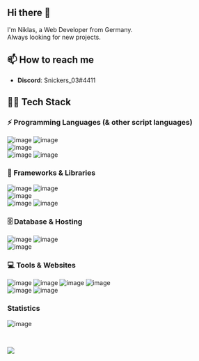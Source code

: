 
## Hi there 👋
I'm Niklas, a Web Developer from Germany. <br />
Always looking for new projects.

## 📫 How to reach me
- **Discord**: Snickers_03#4411

## 👨‍💻 Tech Stack
### ⚡ Programming Languages (& other script languages)
![image](https://img.shields.io/badge/JavaScript-323330?style=for-the-badge&logo=javascript&logoColor=F7DF1E) ![image](https://img.shields.io/badge/TypeScript-007ACC?style=for-the-badge&logo=typescript&logoColor=white) <br />
![image](https://img.shields.io/badge/Python-FFD43B?style=for-the-badge&logo=python&logoColor=blue) <br />
![image](https://img.shields.io/badge/HTML5-E34F26?style=for-the-badge&logo=html5&logoColor=white) ![image](https://img.shields.io/badge/CSS3-1572B6?style=for-the-badge&logo=css3&logoColor=white)

### 🧰 Frameworks & Libraries
![image](https://img.shields.io/badge/React-20232A?style=for-the-badge&logo=react&logoColor=61DAFB) ![image](https://img.shields.io/badge/next.js-000000?style=for-the-badge&logo=nextdotjs&logoColor=white) <br />
![image](https://img.shields.io/badge/Tailwind_CSS-38B2AC?style=for-the-badge&logo=tailwind-css&logoColor=white) <br />
![image](https://img.shields.io/badge/Node.js-339933?style=for-the-badge&logo=nodedotjs&logoColor=white) ![image](https://img.shields.io/badge/Express.js-000000?style=for-the-badge&logo=express&logoColor=white)

### 🗄️ Database & Hosting
![image](https://img.shields.io/badge/MongoDB-4EA94B?style=for-the-badge&logo=mongodb&logoColor=white) ![image](https://img.shields.io/badge/firebase-ffca28?style=for-the-badge&logo=firebase&logoColor=black) <br />
![image](https://img.shields.io/badge/Netlify-00C7B7?style=for-the-badge&logo=netlify&logoColor=white)

### 💻 Tools & Websites
![image](	https://img.shields.io/badge/Visual_Studio_Code-0078D4?style=for-the-badge&logo=visual%20studio%20code&logoColor=white) ![image](https://img.shields.io/badge/Discord-5865F2?style=for-the-badge&logo=discord&logoColor=white) ![image](https://img.shields.io/badge/Postman-FF6C37?style=for-the-badge&logo=Postman&logoColor=white) ![image](https://img.shields.io/badge/Notion-000000?style=for-the-badge&logo=notion&logoColor=white) <br />
![image](https://img.shields.io/badge/Figma-F24E1E?style=for-the-badge&logo=figma&logoColor=white) ![image](https://img.shields.io/badge/Trello-0052CC?style=for-the-badge&logo=trello&logoColor=white)
<br />

### Statistics
![image](https://github-readme-streak-stats.herokuapp.com/?user=Snickers03)

<br />

![](https://komarev.com/ghpvc/?username=Snickers03)

